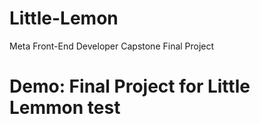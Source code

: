 # Little-Lemon
Meta Front-End Developer Capstone Final Project

# Demo: Final Project for Little Lemmon test
